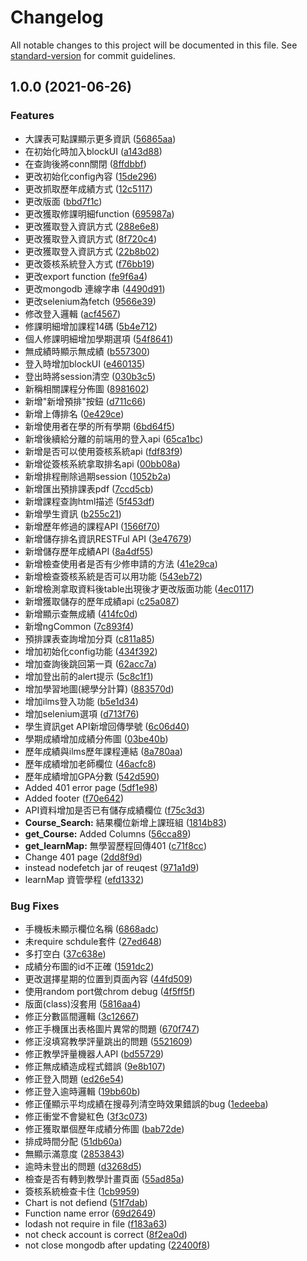 # Changelog

All notable changes to this project will be documented in this file. See [standard-version](https://github.com/conventional-changelog/standard-version) for commit guidelines.

## 1.0.0 (2021-06-26)


### Features

* 大課表可點課顯示更多資訊 ([56865aa](https://github.com/Chinlinlee/NTUNHS-Assistant/commit/56865aaf47ab6716e2064e6d9f44540931bbaa9e))
* 在初始化時加入blockUI ([a143d88](https://github.com/Chinlinlee/NTUNHS-Assistant/commit/a143d889dd1d3ff44867cace88c80db2bd6eb719))
* 在查詢後將conn關閉 ([8ffdbbf](https://github.com/Chinlinlee/NTUNHS-Assistant/commit/8ffdbbf6c3e8916316ba8c5c9c3077d14542f61a))
* 更改初始化config內容 ([15de296](https://github.com/Chinlinlee/NTUNHS-Assistant/commit/15de29652ef7a5b7ab74361eda9223e1e48674dc))
* 更改抓取歷年成績方式 ([12c5117](https://github.com/Chinlinlee/NTUNHS-Assistant/commit/12c51175f07ddd2dc6819515cce6e496884204c9))
* 更改版面 ([bbd7f1c](https://github.com/Chinlinlee/NTUNHS-Assistant/commit/bbd7f1c23a8c504384ef90805cdb15bf3545d2bd))
* 更改獲取修課明細function ([695987a](https://github.com/Chinlinlee/NTUNHS-Assistant/commit/695987a972ed33858c97eb0f1f1290e8c26c225b))
* 更改獲取登入資訊方式 ([288e6e8](https://github.com/Chinlinlee/NTUNHS-Assistant/commit/288e6e8b970fa7d9ae20aa17208c61cf06a3c2ac))
* 更改獲取登入資訊方式 ([8f720c4](https://github.com/Chinlinlee/NTUNHS-Assistant/commit/8f720c43a8ba371535980045820b69e25c2642a9))
* 更改獲取登入資訊方式 ([22b8b02](https://github.com/Chinlinlee/NTUNHS-Assistant/commit/22b8b0297675edf9cbc0303e4b30b18a67ef0c60))
* 更改簽核系統登入方式 ([f76bb19](https://github.com/Chinlinlee/NTUNHS-Assistant/commit/f76bb1971131134390292f25e9e8578a06ca539c))
* 更改export function ([fe9f6a4](https://github.com/Chinlinlee/NTUNHS-Assistant/commit/fe9f6a437fb754ab730b0ae1b640d7e28b7168fe))
* 更改mongodb 連線字串 ([4490d91](https://github.com/Chinlinlee/NTUNHS-Assistant/commit/4490d919693e32efec79263b031761484a761775))
* 更改selenium為fetch ([9566e39](https://github.com/Chinlinlee/NTUNHS-Assistant/commit/9566e39b5ae8661afc3260216d1575c9bd41de0e))
* 修改登入邏輯 ([acf4567](https://github.com/Chinlinlee/NTUNHS-Assistant/commit/acf45671cc964cc039c3fac8e44fb89f72e8e2b9))
* 修課明細增加課程14碼 ([5b4e712](https://github.com/Chinlinlee/NTUNHS-Assistant/commit/5b4e712be8d0377a6099cb707f3a018dd271d8c2))
* 個人修課明細增加學期選項 ([54f8641](https://github.com/Chinlinlee/NTUNHS-Assistant/commit/54f8641f5d7f0ee737be6dfaf47125f9ff604b75))
* 無成績時顯示無成績 ([b557300](https://github.com/Chinlinlee/NTUNHS-Assistant/commit/b557300e2998c128024fde7672c0c43eb1644157))
* 登入時增加blockUI ([e460135](https://github.com/Chinlinlee/NTUNHS-Assistant/commit/e460135f322c33a8a24b1c1d81a097f56c1d7258))
* 登出時將session清空 ([030b3c5](https://github.com/Chinlinlee/NTUNHS-Assistant/commit/030b3c5b120f35b0ac16153002f69f99ef83820a))
* 新稱相關課程分佈圖 ([8981602](https://github.com/Chinlinlee/NTUNHS-Assistant/commit/89816022eb844cec94cb924d4831d68cd01f0c69))
* 新增"新增預排"按鈕 ([d711c66](https://github.com/Chinlinlee/NTUNHS-Assistant/commit/d711c66160616ee0f0c3c01721f930d2b4341e0d))
* 新增上傳排名 ([0e429ce](https://github.com/Chinlinlee/NTUNHS-Assistant/commit/0e429ce7d3f8013cd1dd1fbfad1c5d31be19af0a))
* 新增使用者在學的所有學期 ([6bd64f5](https://github.com/Chinlinlee/NTUNHS-Assistant/commit/6bd64f59065e77eadac6dc3bd1acc24e4e34701f))
* 新增後續給分離的前端用的登入api ([65ca1bc](https://github.com/Chinlinlee/NTUNHS-Assistant/commit/65ca1bc1ca3663c1e70ae59ba899f51b986c784b))
* 新增是否可以使用簽核系統api ([fdf83f9](https://github.com/Chinlinlee/NTUNHS-Assistant/commit/fdf83f90707eaecada7be186a2d33dcd2eb67563))
* 新增從簽核系統拿取排名api ([00bb08a](https://github.com/Chinlinlee/NTUNHS-Assistant/commit/00bb08a8d87bead9eb6f01524669964c95159f3f))
* 新增排程刪除過期session ([1052b2a](https://github.com/Chinlinlee/NTUNHS-Assistant/commit/1052b2a55cd96f914daa271d3b8ee7ca44a2d07e))
* 新增匯出預排課表pdf ([7ccd5cb](https://github.com/Chinlinlee/NTUNHS-Assistant/commit/7ccd5cb7fbcfa1e885a1cad1ff5716a65397fc85))
* 新增課程查詢html描述 ([5f453df](https://github.com/Chinlinlee/NTUNHS-Assistant/commit/5f453dfd991b642a697c2385fa24155bb45c72fc))
* 新增學生資訊 ([b255c21](https://github.com/Chinlinlee/NTUNHS-Assistant/commit/b255c21dce98451a03a18fb5a304df4961e02013))
* 新增歷年修過的課程API ([1566f70](https://github.com/Chinlinlee/NTUNHS-Assistant/commit/1566f708e311492f0445edb277a39d86e17e219e))
* 新增儲存排名資訊RESTFul API ([3e47679](https://github.com/Chinlinlee/NTUNHS-Assistant/commit/3e476795c7eaf15130e7ad5a1268016b02d32afa))
* 新增儲存歷年成績API ([8a4df55](https://github.com/Chinlinlee/NTUNHS-Assistant/commit/8a4df55426c7f584cc475612688f4c8b600da704))
* 新增檢查使用者是否有少修申請的方法 ([41e29ca](https://github.com/Chinlinlee/NTUNHS-Assistant/commit/41e29cabf903e07d962fbcb4272ce82c9e75a240))
* 新增檢查簽核系統是否可以用功能 ([543eb72](https://github.com/Chinlinlee/NTUNHS-Assistant/commit/543eb720e59d74d4885144cbfc906a9eaacf8bdd))
* 新增檢測拿取資料後table出現後才更改版面功能 ([4ec0117](https://github.com/Chinlinlee/NTUNHS-Assistant/commit/4ec0117be7991a433a45df494b77ff5016f07cb7))
* 新增獲取儲存的歷年成績api ([c25a087](https://github.com/Chinlinlee/NTUNHS-Assistant/commit/c25a0874a7df168b1e808957c023c68aed1d3972))
* 新增顯示查無成績 ([414fc0d](https://github.com/Chinlinlee/NTUNHS-Assistant/commit/414fc0dd82a2c03f61c52b4ba0fb26af05316210))
* 新增ngCommon ([7c893f4](https://github.com/Chinlinlee/NTUNHS-Assistant/commit/7c893f46f6c2f451463b8303b26d31f44eb1c687))
* 預排課表查詢增加分頁 ([c811a85](https://github.com/Chinlinlee/NTUNHS-Assistant/commit/c811a85b1c80e96c9f3e1abca06988047234514d))
* 增加初始化config功能 ([434f392](https://github.com/Chinlinlee/NTUNHS-Assistant/commit/434f392b5b289d7422039071c5038526ade58779))
* 增加查詢後跳回第一頁 ([62acc7a](https://github.com/Chinlinlee/NTUNHS-Assistant/commit/62acc7aa63adfe3e8bac53271c9711ef5ce61465))
* 增加登出前的alert提示 ([5c8c1f1](https://github.com/Chinlinlee/NTUNHS-Assistant/commit/5c8c1f139ca616057b70b06561b33d04024bdb89))
* 增加學習地圖(總學分計算) ([883570d](https://github.com/Chinlinlee/NTUNHS-Assistant/commit/883570d2d789e6fe71701637d5f0fc76809bb8e5))
* 增加ilms登入功能 ([b5e1d34](https://github.com/Chinlinlee/NTUNHS-Assistant/commit/b5e1d34ea47625b59b95a60dc8624fdc1f80b869))
* 增加selenium選項 ([d713f76](https://github.com/Chinlinlee/NTUNHS-Assistant/commit/d713f76751851670e264256d99e897c6a48a2759))
* 學生資訊get API新增回傳學號 ([6c06d40](https://github.com/Chinlinlee/NTUNHS-Assistant/commit/6c06d4064c013dbe21e5fa7c7da0bc38fdc9c61d))
* 學期成績增加成績分佈圖 ([03be40b](https://github.com/Chinlinlee/NTUNHS-Assistant/commit/03be40bd32d7af15caf335d29aea391681bbfed1))
* 歷年成績與ilms歷年課程連結 ([8a780aa](https://github.com/Chinlinlee/NTUNHS-Assistant/commit/8a780aa0113c6972b8e5f7a7d79e54cb083a4f38))
* 歷年成績增加老師欄位 ([46acfc8](https://github.com/Chinlinlee/NTUNHS-Assistant/commit/46acfc83e51b4b4dc0293d2b277e317f7cee13e5))
* 歷年成績增加GPA分數 ([542d590](https://github.com/Chinlinlee/NTUNHS-Assistant/commit/542d59016932c4ddceec8388f3c3ca253cb669bd))
* Added 401 error page ([5df1e98](https://github.com/Chinlinlee/NTUNHS-Assistant/commit/5df1e98aa9855968a1ddf03bb345a63728054845))
* Added footer ([f70e642](https://github.com/Chinlinlee/NTUNHS-Assistant/commit/f70e642401cf3112a08c196e294619d81fdd1c2a))
* API資料增加是否已有儲存成績欄位 ([f75c3d3](https://github.com/Chinlinlee/NTUNHS-Assistant/commit/f75c3d38c43a5033a04ccac4c17d2ec58353c41a))
* **Course_Search:** 結果欄位新增上課班組 ([1814b83](https://github.com/Chinlinlee/NTUNHS-Assistant/commit/1814b833c5e277c62ee6c8818127a3db7765b80d))
* **get_Course:** Added Columns ([56cca89](https://github.com/Chinlinlee/NTUNHS-Assistant/commit/56cca89351d9862f803ff6009fafec487b6e48a3))
* **get_learnMap:** 無學習歷程回傳401 ([c71f8cc](https://github.com/Chinlinlee/NTUNHS-Assistant/commit/c71f8cce3e90b215d312b989a9e38a9e3e4d6f6b))
* Change 401 page ([2dd8f9d](https://github.com/Chinlinlee/NTUNHS-Assistant/commit/2dd8f9d64fa7e43f404ef772abf2338ffdebda2c))
* instead nodefetch jar of reuqest ([971a1d9](https://github.com/Chinlinlee/NTUNHS-Assistant/commit/971a1d93477acbdd86f05b144d4b518a56c51bdc))
* learnMap 資管學程 ([efd1332](https://github.com/Chinlinlee/NTUNHS-Assistant/commit/efd13321d0aad6055d3fb0ee91561a397f137311))


### Bug Fixes

* 手機板未顯示欄位名稱 ([6868adc](https://github.com/Chinlinlee/NTUNHS-Assistant/commit/6868adc22685b5c342fc6c70131150b8418c1aea))
* 未require schdule套件 ([27ed648](https://github.com/Chinlinlee/NTUNHS-Assistant/commit/27ed648906b740c1038bfb92ecbd20c6d2765601))
* 多打空白 ([37c638e](https://github.com/Chinlinlee/NTUNHS-Assistant/commit/37c638e2c93f95f8b4394c2f77ba20a8cd0c2643))
* 成績分布圖的id不正確 ([1591dc2](https://github.com/Chinlinlee/NTUNHS-Assistant/commit/1591dc28af9b4ed9fe8d9102972b985edafa3d69))
* 更改選擇星期的位置到頁面內容 ([44fd509](https://github.com/Chinlinlee/NTUNHS-Assistant/commit/44fd5093302bd2ecc1f0b1d9cbfe861f08d49bf5))
* 使用random port做chrom debug ([4f5ff5f](https://github.com/Chinlinlee/NTUNHS-Assistant/commit/4f5ff5f1be3971a2b63855f0d5caed8d7fb4a8ab))
* 版面(class)沒套用 ([5816aa4](https://github.com/Chinlinlee/NTUNHS-Assistant/commit/5816aa4933a78bf1de5c932ba28a1c2b2a954259))
* 修正分數區間邏輯 ([3c12667](https://github.com/Chinlinlee/NTUNHS-Assistant/commit/3c12667b5fdd8fdfd518fb85feb3138419626f4a))
* 修正手機匯出表格圖片異常的問題 ([670f747](https://github.com/Chinlinlee/NTUNHS-Assistant/commit/670f747b8c1360ddc7432e05016fa0e56a9096a9))
* 修正沒填寫教學評量跳出的問題 ([5521609](https://github.com/Chinlinlee/NTUNHS-Assistant/commit/55216094140949deee174b28c7fff587a419ec14))
* 修正教學評量機器人API ([bd55729](https://github.com/Chinlinlee/NTUNHS-Assistant/commit/bd55729e330f084ebb0fce1d53d90245acb40e30))
* 修正無成績造成程式錯誤 ([9e8b107](https://github.com/Chinlinlee/NTUNHS-Assistant/commit/9e8b10778c5a07a87a0b471129e3b042430307e2))
* 修正登入問題 ([ed26e54](https://github.com/Chinlinlee/NTUNHS-Assistant/commit/ed26e54a4c425399c1ab1f1e10706063d1803109))
* 修正登入逾時邏輯 ([19bb60b](https://github.com/Chinlinlee/NTUNHS-Assistant/commit/19bb60be610c5e4f2a39b2d8e46d4086da268023))
* 修正僅顯示平均成績在搜尋列清空時效果錯誤的bug ([1edeeba](https://github.com/Chinlinlee/NTUNHS-Assistant/commit/1edeeba5225be1baae05db9527e6328cd02f8d23))
* 修正衝堂不會變紅色 ([3f3c073](https://github.com/Chinlinlee/NTUNHS-Assistant/commit/3f3c073b810c1c1c5606ad8c5d6a6c5320c144ee))
* 修正獲取單個歷年成績分佈圖 ([bab72de](https://github.com/Chinlinlee/NTUNHS-Assistant/commit/bab72defef27828b7e82d2afa7d596ec885fe509))
* 排成時間分配 ([51db60a](https://github.com/Chinlinlee/NTUNHS-Assistant/commit/51db60a694b800ff02f4c2fd2bbfe603d59a6efe))
* 無顯示滿意度 ([2853843](https://github.com/Chinlinlee/NTUNHS-Assistant/commit/2853843de9a9403fbe678224f9fb307d1207f228))
* 逾時未登出的問題 ([d3268d5](https://github.com/Chinlinlee/NTUNHS-Assistant/commit/d3268d5b38d83c85f8f163a7c4173486dd98b91e))
* 檢查是否有轉到教學計畫頁面 ([55ad85a](https://github.com/Chinlinlee/NTUNHS-Assistant/commit/55ad85a9ca194587c2f6461438efda90acfa16aa))
* 簽核系統檢查卡住 ([1cb9959](https://github.com/Chinlinlee/NTUNHS-Assistant/commit/1cb995926d2699569e3379f10a70eefbb5c9a351))
* Chart is not defiend ([51f7dab](https://github.com/Chinlinlee/NTUNHS-Assistant/commit/51f7dab6577ff6e34b302410aa1e4c9b3ef5c0a4))
* Function name error ([69d2649](https://github.com/Chinlinlee/NTUNHS-Assistant/commit/69d264979908b695a25348f4248304f91cfed88c))
* lodash not require in file ([f183a63](https://github.com/Chinlinlee/NTUNHS-Assistant/commit/f183a63563411ba714807555e9bec522127318b1))
* not check account is correct ([8f2ea0d](https://github.com/Chinlinlee/NTUNHS-Assistant/commit/8f2ea0db416f9fc96b2b410972adb850e9f6f7e6))
* not close mongodb after updating ([22400f8](https://github.com/Chinlinlee/NTUNHS-Assistant/commit/22400f8d2f42ab307091b4307420d60725d47610))
